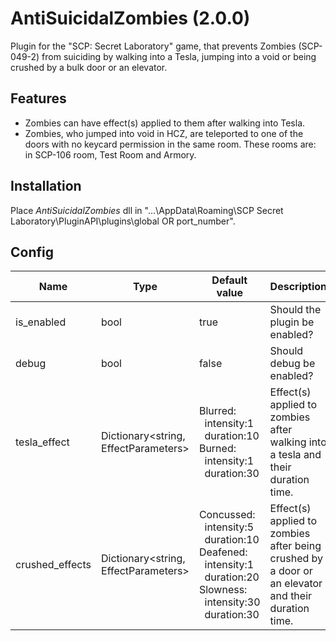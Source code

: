 # AntiSuicidalZombies (2.0.0)
Plugin for the "SCP: Secret Laboratory" game, that prevents Zombies (SCP-049-2) from suiciding by walking into a Tesla, jumping into a void or being crushed by a bulk door or an elevator.

## Features
- Zombies can have effect(s) applied to them after walking into Tesla.
- Zombies, who jumped into void in HCZ, are teleported to one of the doors with no keycard permission in the same room. These rooms are: in SCP-106 room, Test Room and Armory.

## Installation
Place *AntiSuicidalZombies* dll in "...\AppData\Roaming\SCP Secret Laboratory\PluginAPI\plugins\global OR port_number".

## Config
|Name|Type|Default value|Description|
|---|---|---|---|
|is_enabled|bool|true|Should the plugin be enabled?|
|debug|bool|false|Should debug be enabled?|
|tesla_effect|Dictionary<string, EffectParameters>|Blurred:<br/>&nbsp;&nbsp;intensity:1<br/>&nbsp;&nbsp;duration:10 Burned:<br/>&nbsp;&nbsp;intensity:1<br/>&nbsp;&nbsp;duration:30|Effect(s) applied to zombies after walking into a tesla and their duration time.|
|crushed_effects|Dictionary<string, EffectParameters>|Concussed:<br/>&nbsp;&nbsp;intensity:5<br/>&nbsp;&nbsp;duration:10 Deafened:<br/>&nbsp;&nbsp;intensity:1<br/>&nbsp;&nbsp;duration:20 Slowness:<br/>&nbsp;&nbsp;intensity:30<br/>&nbsp;&nbsp;duration:30|Effect(s) applied to zombies after being crushed by a door or an elevator and their duration time.|

